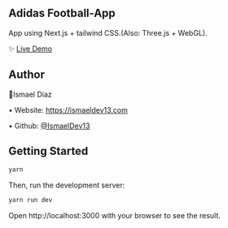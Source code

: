 
## Adidas Football-App

App using Next.js + tailwind CSS.(Also: Three.js + WebGL).

:sparkles: [Live Demo](https://adidasapp-football.vercel.app/)

## Author

:bust_in_silhouette:Ismael Diaz


• Website: https://ismaeldev13.com

• Github: [@IsmaelDev13](https://github.com/IsmaelDev13)


## Getting Started

```bash
yarn
```

Then, run the development server:

```bash
yarn run dev
```

Open http://localhost:3000 with your browser to see the result.



